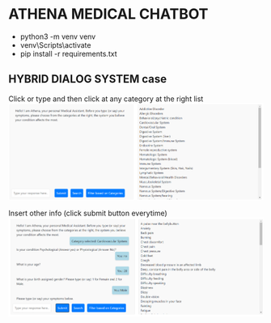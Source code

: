 # ATHENA MEDICAL CHATBOT

- python3 -m venv venv
- venv\Scripts\activate
- pip install -r requirements.txt

## HYBRID DIALOG SYSTEM case

Click or type and then click at any category at the right list
![choose category](images/1_categories.png)

Insert other info (click submit button everytime)
![insert_info](images/2_info.png)
